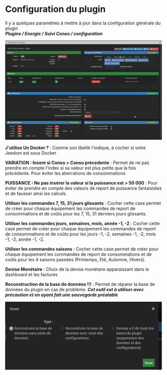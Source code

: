# Configuration du plugin

Il y a quelques paramètres à mettre à jour dans la configuration générale du plugin<br>
_**Plugins / Energie / Suivi Conso / configuration**_ <br>

![configurationplugin](../images/configurationplugin.png)



**J'utilise Un Docker ?** : Comme son libellé l'indique, à cocher si votre Jeedom est sous Docker <br>

**VARIATION : Insere si Conso > Conso précedente** : Permet de ne pas prendre en compte l'index si sa valeur est plus petite que la fois précédente. Pour éviter les aberrations de consommations <br>

**PUISSANCE : Ne pas insérer la valeur si la puissance est > 50 000** : Pour éviter de prendre en compte des valeurs de report de puissance fantaisistes et de fausser ainsi les calculs. <br>

**Utiliser les commandes 7, 15, 31 jours glissants** : Cocher cette case permet de créer pour chaque équipement les commandes de report de consommations et de coûts pour les 7, 15, 31 derniers jours glissants. <br>

**Utiliser les commandes jours, semaines, mois, année -1, -2** : Cocher cette case permet de créer pour chaque équipement les commandes de report de consommations et de coûts pour les jours -1, -2, semaines -1, -2, mois -1, -2, année -1, -2. <br>

**Utiliser les commandes saisons** : Cocher cette case permet de créer pour chaque équipement les commandes de report de consommations et de coûts pour les 4 saisons passées (Printemps, Eté, Automne, Hivers). <br>

**Devise Monétaire** : Choix de la devise monétaire apparaissant dans le dashboard et les factures<br>

**Reconstruction de la base de données !!!** : Permet de réparer la base de données du plugin en cas de problème. _**Cet outil est à utiliser avec précaution et en ayant fait une sauvegarde préalable**_ <br>

![reconstructionbase](../images/reconstructionbase.png)


